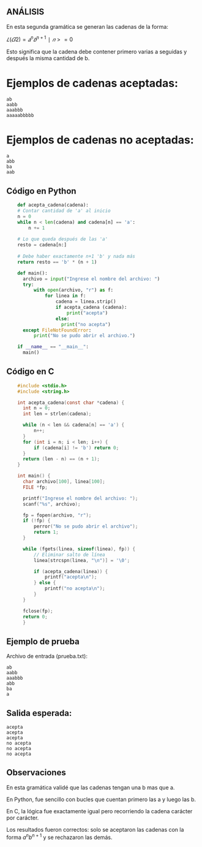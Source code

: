 ## ANÁLISIS

En esta segunda gramática se generan las cadenas de la forma:

$𝐿(𝐺2)={𝑎^n 𝑏^{n+1}∣𝑛>=0}$

Esto significa que la cadena debe contener primero varias a seguidas y después la misma cantidad de b.
 
# Ejemplos de cadenas aceptadas:

    ab
    aabb
    aaabbb
    aaaaabbbbb

# Ejemplos de cadenas no aceptadas:
  
    a
    abb
    ba
    aab

## Código en Python
```python
    def acepta_cadena(cadena):
    # Contar cantidad de 'a' al inicio
    n = 0
    while n < len(cadena) and cadena[n] == 'a':
        n += 1
    
    # Lo que queda después de las 'a'
    resto = cadena[n:]
    
    # Debe haber exactamente n+1 'b' y nada más
    return resto == 'b' * (n + 1)

    def main():
      archivo = input("Ingrese el nombre del archivo: ")
      try:
          with open(archivo, "r") as f:
              for linea in f:
                  cadena = linea.strip()
                  if acepta_cadena (cadena):
                      print("acepta")
                  else:
                    print("no acepta")
      except FileNotFoundError:
          print("No se pudo abrir el archivo.")

    if __name__ == "__main__":
      main()
```

## Código en C  
```c
    #include <stdio.h>
    #include <string.h>

    int acepta_cadena(const char *cadena) {
      int n = 0;
      int len = strlen(cadena);

      while (n < len && cadena[n] == 'a') {
          n++;
      }
      for (int i = n; i < len; i++) {
          if (cadena[i] != 'b') return 0;
      }
      return (len - n) == (n + 1);
    }

    int main() {
      char archivo[100], linea[100];
      FILE *fp;

      printf("Ingrese el nombre del archivo: ");
      scanf("%s", archivo);

      fp = fopen(archivo, "r");
      if (!fp) {
          perror("No se pudo abrir el archivo");
          return 1;
      }

      while (fgets(linea, sizeof(linea), fp)) {
          // Eliminar salto de línea
          linea[strcspn(linea, "\n")] = '\0';

          if (acepta_cadena(linea)) {
              printf("acepta\n");
          } else {
              printf("no acepta\n");
          }
      }

      fclose(fp);
      return 0;
      }
```

## Ejemplo de prueba

Archivo de entrada (prueba.txt):

    ab
    aabb
    aaabbb
    abb
    ba
    a


## Salida esperada:

    acepta
    acepta
    acepta
    no acepta
    no acepta
    no acepta
    
## Observaciones

En esta gramática validé que las cadenas tengan una b mas que a.

En Python, fue sencillo con bucles que cuentan primero las a y luego las b.

En C, la lógica fue exactamente igual pero recorriendo la cadena carácter por carácter.

Los resultados fueron correctos: solo se aceptaron las cadenas con la forma ${a^n b^{n+1}}$ y se rechazaron las demás.
